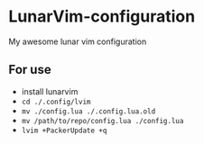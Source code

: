 # LunarVim-configuration
My awesome lunar vim configuration

## For use

- install lunarvim 
- `cd ./.config/lvim`
- `mv ./config.lua ./.config.lua.old`
- `mv /path/to/repo/config.lua ./config.lua`
- `lvim +PackerUpdate +q`
